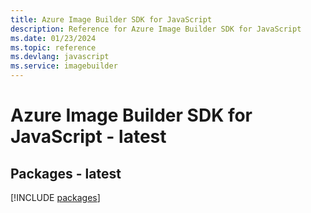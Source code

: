 ```yaml
---
title: Azure Image Builder SDK for JavaScript
description: Reference for Azure Image Builder SDK for JavaScript
ms.date: 01/23/2024
ms.topic: reference
ms.devlang: javascript
ms.service: imagebuilder
---
```

# Azure Image Builder SDK for JavaScript - latest
## Packages - latest
[!INCLUDE [packages](image-builder-index.md)]